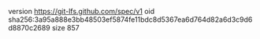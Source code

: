 version https://git-lfs.github.com/spec/v1
oid sha256:3a95a888e3bb48503ef5874fe11bdc8d5367ea6d764d82a6d3c9d6d8870c2689
size 857

